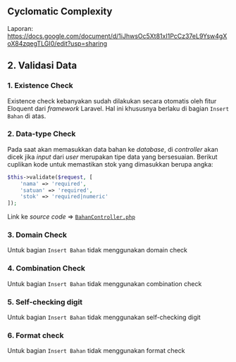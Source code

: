 ## Cyclomatic Complexity
Laporan: https://docs.google.com/document/d/1iJhwsOc5Xt81xI1PcCz37eL9Ysw4gXoX84zqegTLGI0/edit?usp=sharing

## 2. Validasi Data
### 1. Existence Check
Existence check kebanyakan sudah dilakukan secara otomatis oleh fitur Eloquent dari *framework* Laravel. Hal ini khususnya berlaku di bagian `Insert Bahan` di atas.

### 2. Data-type Check
Pada saat akan memasukkan data bahan ke *database*, di *controller* akan dicek jika *input* dari *user* merupakan tipe data yang bersesuaian. Berikut cuplikan kode untuk memastikan stok yang dimasukkan berupa angka:
```php
$this->validate($request, [
    'nama' => 'required',
    'satuan' => 'required',
    'stok' => 'required|numeric'
]);
```
Link ke *source code* => [`BahanController.php`](app/Http/Controllers/BahanController.php)

### 3. Domain Check
Untuk bagian `Insert Bahan` tidak menggunakan domain check

### 4. Combination Check
Untuk bagian `Insert Bahan` tidak menggunakan combination check

### 5. Self-checking digit
Untuk bagian `Insert Bahan` tidak menggunakan self-checking digit

### 6. Format check
Untuk bagian `Insert Bahan` tidak menggunakan format check